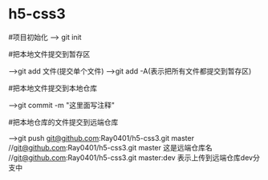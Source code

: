 # h5-css3

#项目初始化
--> git init

#把本地文件提交到暂存区

-->git add 文件(提交单个文件)
-->git add -A(表示把所有文件都提交到暂存区)

#把本地文件提交到本地仓库

-->git commit -m "这里面写注释"

#把本地仓库的文件提交到远端仓库

-->git push  git@github.com:Ray0401/h5-css3.git master
//git@github.com:Ray0401/h5-css3.git master 这是远端仓库名
//git@github.com:Ray0401/h5-css3.git master:dev  表示上传到远端仓库dev分支中
